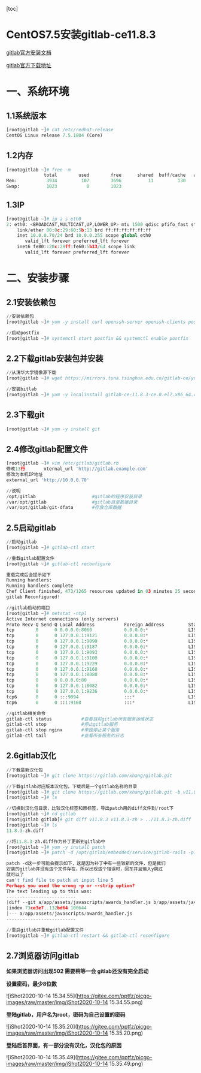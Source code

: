 [toc]



# CentOS7.5安装gitlab-ce11.8.3

[gitlab官方安装文档](https://about.gitlab.com/install/)

[gitlab官方下载地址](https://packages.gitlab.com/gitlab/gitlab-ce)



# 一、系统环境

## 1.1系统版本

```python
[root@gitlab ~]# cat /etc/redhat-release 
CentOS Linux release 7.5.1804 (Core) 
```



## 1.2内存

```python
[root@gitlab ~]# free -m
              total        used        free      shared  buff/cache   available
Mem:           3934         107        3696          11         130        3625
Swap:          1023           0        1023
```



## 1.3IP

```python
[root@gitlab ~]# ip a s eth0
2: eth0: <BROADCAST,MULTICAST,UP,LOWER_UP> mtu 1500 qdisc pfifo_fast state UP group default qlen 1000
    link/ether 00:0c:29:60:5b:13 brd ff:ff:ff:ff:ff:ff
    inet 10.0.0.70/24 brd 10.0.0.255 scope global eth0
       valid_lft forever preferred_lft forever
    inet6 fe80::20c:29ff:fe60:5b13/64 scope link 
       valid_lft forever preferred_lft forever
```



# 二、安装步骤

## 2.1安装依赖包

```python
//安装依赖包
[root@gitlab ~]# yum -y install curl openssh-server openssh-clients postfix cronie policycoreutils-python

//启动postfix
[root@gitlab ~]# systemctl start postfix && systemctl enable postfix 
```



## 2.2下载gitlab安装包并安装

```python
//从清华大学镜像源下载
[root@gitlab ~]# wget https://mirrors.tuna.tsinghua.edu.cn/gitlab-ce/yum/el7/gitlab-ce-11.8.3-ce.0.el7.x86_64.rpm

//安装bitlab
[root@gitlab ~]# yum -y localinstall gitlab-ce-11.8.3-ce.0.el7.x86_64.rpm
```



## 2.3下载git

```python
[root@gitlab ~]# yum -y install git
```



## 2.4修改gitlab配置文件

```python
[root@gitlab ~]# vim /etc/gitlab/gitlab.rb
修改13行		xternal_url 'http://gitlab.example.com'
修改为本机IP地址
external_url 'http://10.0.0.70'

//说明
/opt/gitlab				        #gitlab的程序安装目录
/var/opt/gitlab				    #gitlab目录数据目录
/var/opt/gitlab/git-dfata		#存放仓库数据
```



## 2.5启动gitlab

```python
//启动gitlab
[root@gitlab ~]# gitlab-ctl start

//重载gitlab配置文件
[root@gitlab ~]# gitlab-ctl reconfigure

重载完成后会提示如下
Running handlers:
Running handlers complete
Chef Client finished, 473/1265 resources updated in 03 minutes 25 seconds
gitlab Reconfigured!

//gitlab启动的端口
[root@gitlab ~]# netstat -ntpl
Active Internet connections (only servers)
Proto Recv-Q Send-Q Local Address           Foreign Address         State       PID/Program name    
tcp        0      0 0.0.0.0:8060            0.0.0.0:*               LISTEN      3456/nginx: master  
tcp        0      0 127.0.0.1:9121          0.0.0.0:*               LISTEN      3901/redis_exporter 
tcp        0      0 127.0.0.1:9090          0.0.0.0:*               LISTEN      3913/prometheus     
tcp        0      0 127.0.0.1:9187          0.0.0.0:*               LISTEN      3960/postgres_expor 
tcp        0      0 127.0.0.1:9093          0.0.0.0:*               LISTEN      3946/alertmanager   
tcp        0      0 127.0.0.1:9100          0.0.0.0:*               LISTEN      3881/node_exporter  
tcp        0      0 127.0.0.1:9229          0.0.0.0:*               LISTEN      3858/gitlab-workhor         
tcp        0      0 127.0.0.1:9168          0.0.0.0:*               LISTEN      3891/puma 3.12.0 (t 
tcp        0      0 127.0.0.1:8080          0.0.0.0:*               LISTEN      3360/unicorn master 
tcp        0      0 0.0.0.0:80              0.0.0.0:*               LISTEN      3456/nginx: master  
tcp        0      0 127.0.0.1:8082          0.0.0.0:*               LISTEN      3397/sidekiq 5.2.5  
tcp        0      0 127.0.0.1:9236          0.0.0.0:*               LISTEN      3841/gitaly                      
tcp6       0      0 :::9094                 :::*                    LISTEN      3946/alertmanager   
tcp6       0      0 ::1:9168                :::*                    LISTEN      3891/puma 3.12.0 (t 

//gitlab相关命令
gitlab-ctl status		    #查看目前gitlab所有服务运维状态
gitlab-ctl stop			    #停止gitlab服务
gitlab-ctl stop nginx		#单独停止某个服务
gitlab-ctl tail			    #查看所有服务的日志
```



## 2.6gitlab汉化

```python
//下载最新汉化包
[root@gitlab ~]# git clone https://gitlab.com/xhang/gitlab.git

//下载gitlab对应版本汉化包，下载后是一个gitlab名称的目录
[root@gitlab ~]# git clone https://gitlab.com/xhang/gitlab.git -b v11.8.3-zh
[root@gitlab ~]# ls

//切换到汉化包目录，比较汉化标签和原标签，导出patch用的diff文件到/root下
[root@gitlab ~]# cd gitlab
[root@gitlab gitlab]# git diff v11.8.3 v11.8.3-zh > ../11.8.3-zh.diff 
[root@gitlab ~]# ls
11.8.3-zh.diff

//将11.8.3-zh.diff作为补丁更新到gitlab中
[root@gitlab ~]# yum -y install patch
[root@gitlab ~]# patch -d /opt/gitlab/embedded/service/gitlab-rails -p1 < 11.8.3-zh.diff

patch -d这一步可能会提示如下，这是因为补丁中有一些较新的文件，但是我们
安装的gitlab并没有这个文件存在，所以出现这个错误时，回车并且输入y跳过
就可以了
can't find file to patch at input line 5
Perhaps you used the wrong -p or --strip option?
The text leading up to this was:
--------------------------
|diff --git a/app/assets/javascripts/awards_handler.js b/app/assets/javascripts/awards_handler.js
|index 73ce3e7..132bd64 100644
|--- a/app/assets/javascripts/awards_handler.js
--------------------------

//重启gitlab并重载gitlab配置文件
[root@gitlab ~]# gitlab-ctl restart && gitlab-ctl reconfigure
```



## 2.7浏览器访问gitlab

**如果浏览器访问出现502  需要稍等一会  gitlab还没有完全启动**

**设置密码，最少8位数**

![iShot2020-10-14 15.34.55](https://gitee.com/pptfz/picgo-images/raw/master/img/iShot2020-10-14 15.34.55.png)





**登陆gitlab，用户名为root，密码为自己设置的密码**

![iShot2020-10-14 15.35.20](https://gitee.com/pptfz/picgo-images/raw/master/img/iShot2020-10-14 15.35.20.png)





**登陆后首界面，有一部分没有汉化，汉化包的原因**

![iShot2020-10-14 15.35.49](https://gitee.com/pptfz/picgo-images/raw/master/img/iShot2020-10-14 15.35.49.png)



